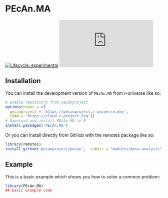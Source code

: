 
# PEcAn.MA

<!-- badges: start -->

[![Lifecycle: experimental](https://img.shields.io/badge/lifecycle-experimental-orange.svg)](https://lifecycle.r-lib.org/articles/stages.html#experimental)
[![PEcAn.MA status badge](https://pecanproject.r-universe.dev/badges/PEcAn.MA)](https://pecanproject.r-universe.dev/PEcAn.MA)

<!-- badges: end -->

## Installation

You can install the development version of `PEcAn.MA` from r-universe like so:

``` r
# Enable repository from pecanproject
options(repos = c(
  pecanproject = 'https://pecanproject.r-universe.dev',
  CRAN = 'https://cloud.r-project.org'))
# Download and install PEcAn.MA in R
install.packages('PEcAn.MA')
```

Or you can install directly from GitHub with the remotes package like so:

``` r
library(remotes)
install_github('pecanproject/pecan',  subdir = "modules/meta.analysis")
```

## Example

This is a basic example which shows you how to solve a common problem:

``` r
library(PEcAn.MA)
## basic example code
```

